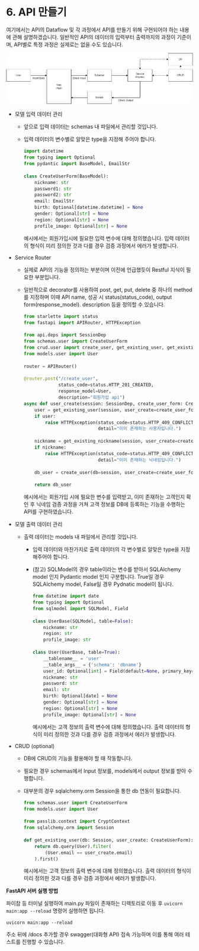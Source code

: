 # 6. API 만들기

여기에서는 API의 Dataflow 및 각 과정에서 API를 만들기 위해 구현되어야 하는 내용에 관해 설명하겠습니다. 일반적인 API의 데이터의 입력부터 출력까지의 과정이 기준이며, API별로 특정 과정은 실제로는 없을 수도 있습니다.

![API Architecture](..\Images\API_Architecture.png)

* 모델 입력 데이터 관리

  * 앞으로 입력 데이터는 schemas 내 파일에서 관리할 것입니다.

  * 입력 데이터의 변수별로 알맞은 type을 지정해 주어야 합니다.

    ``````python
    import datetime
    from typing import Optional
    from pydantic import BaseModel, EmailStr
    
    class CreateUserForm(BaseModel):
        nickname: str
        password1: str
        password2: str
        email: EmailStr
        birth: Optional[datetime.datetime] = None
        gender: Optional[str] = None
        region: Optional[str] = None
        profile_image: Optional[str] = None
    ``````
    
    예시에서는 회원가입시에 필요한 입력 변수에 대해 정의했습니다. 입력 데이터의 형식이 미리 정의한 것과 다를 경우 검증 과정에서 에러가 발생합니다.
    
    
  
* Service Router

  * 실제로 API의 기능을 정의하는 부분이며 이전에 언급했듯이 Restful 지식이 필요한 부분입니다.

  * 일반적으로 decorator를 사용하여 post, get, put, delete 중 하나의 method를 지정하며 이때 API name, 성공 시 status(status_code), output form(response_model). description 등을 정의할 수 있습니다.

    ``````python
    from starlette import status
    from fastapi import APIRouter, HTTPException
    
    from api.deps import SessionDep
    from schemas.user import CreateUserForm
    from crud.user import create_user, get_existing_user, get_existing_nickname
    from models.user import User
    
    router = APIRouter()
    
    @router.post("/create_user",
                 status_code=status.HTTP_201_CREATED,
                 response_model=User,
                 description="회원가입 api")
    async def user_create(session: SessionDep, create_user_form: CreateUserForm):
        user = get_existing_user(session, user_create=create_user_form)
        if user:
            raise HTTPException(status_code=status.HTTP_409_CONFLICT,
                                detail="이미 존재하는 사용자입니다.")
    
        nickname = get_existing_nickname(session, user_create=create_user_form)
        if nickname:
            raise HTTPException(status_code=status.HTTP_409_CONFLICT,
                                detail="이미 존재하는 닉네임입니다.")
    
        db_user = create_user(db=session, user_create=create_user_form)
    
        return db_user
    ``````

    예시에서는 회원가입 시에 필요한 변수를 입력받고, 이미 존재하는 고객인지 확인 후 닉네임 검증 과정을 거쳐 고객 정보를 DB에 등록하는 기능을 수행하는 API를 구현하였습니다.
    
    

* 모델 출력 데이터 관리

  * 출력 데이터는 models 내 파일에서 관리할 것입니다.
  
  
    * 입력 데이터와 마찬가지로 출력 데이터의 각 변수별로 알맞은 type을 지정해주어야 합니다.
  
    * (참고) SQLModel의 경우 table이라는 변수를 받아서 SQLAlchemy model 인지 Pydantic model 인지 구분합니다. True일 경우 SQLAlchemy model, False일 경우 Pydnatic model이 됩니다.
  
      ``````python
      from datetime import date
      from typing import Optional
      from sqlmodel import SQLModel, Field
      
      class UserBase(SQLModel, table=False):
          nickname: str
          region: str
          profile_image: str
          
      class User(UserBase, table=True):
          __tablename__ = 'user'
          __table_args__ = {'schema': 'dbname'}
          user_id: Optional[int] = Field(default=None, primary_key=True)
          nickname: str
          password: str
          email: str
          birth: Optional[date] = None
          gender: Optional[str] = None
          region: Optional[str] = None
          profile_image: Optional[str] = None
      ``````
  
      예시에서는 고객 정보의 출력 변수에 대해 정의했습니다. 출력 데이터의 형식이 미리 정의한 것과 다를 경우 검증 과정에서 에러가 발생합니다.
      
      
  


* CRUD (optional)

  * DB에 CRUD의 기능을 활용해야 할 때 작동합니다.

  * 필요한 경우 schemas에서 Input 정보를, models에서 output 정보를 받아 수행합니다.

  * 대부분의 경우 sqlalchemy.orm Session을 통한 db 연동이 필요합니다.

    ``````python
    from schemas.user import CreateUserForm
    from models.user import User
    
    from passlib.context import CryptContext
    from sqlalchemy.orm import Session
    
    def get_existing_user(db: Session, user_create: CreateUserForm):
        return db.query(User).filter(
            (User.email == user_create.email)
        ).first()
    ``````

    예시에서는 고객 정보의 출력 변수에 대해 정의했습니다. 출력 데이터의 형식이 미리 정의한 것과 다를 경우 검증 과정에서 에러가 발생합니다.
    
    

**FastAPI 서버 실행 방법**

파이참 등 터미널 실행하여 main.py 파일이 존재하는 디렉토리로 이동 후 `uvicorn main:app --reload` 명령어 실행하면 됩니다.

```
uvicorn main:app --reload
```

주소 뒤에 /docs 추가할 경우 swagger(대화형 API) 접속 가능하며 이를 통해 여러 테스트를 진행할 수 있습니다.